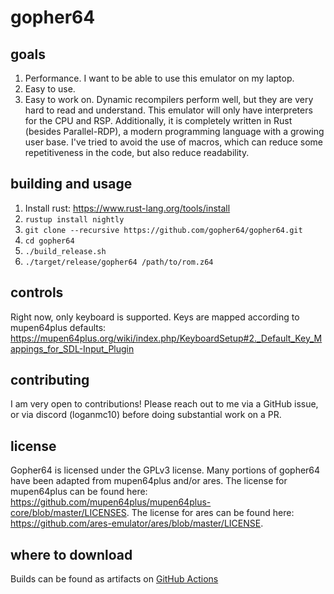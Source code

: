 # gopher64

## goals

1. Performance. I want to be able to use this emulator on my laptop.
2. Easy to use.
3. Easy to work on. Dynamic recompilers perform well, but they are very hard to read and understand. This emulator will only have interpreters for the CPU and RSP. Additionally, it is completely written in Rust (besides Parallel-RDP), a modern programming language with a growing user base. I've tried to avoid the use of macros, which can reduce some repetitiveness in the code, but also reduce readability.

## building and usage

1. Install rust: https://www.rust-lang.org/tools/install
2. `rustup install nightly`
3. `git clone --recursive https://github.com/gopher64/gopher64.git`
4. `cd gopher64`
5. `./build_release.sh`
6. `./target/release/gopher64 /path/to/rom.z64`

## controls

Right now, only keyboard is supported. Keys are mapped according to mupen64plus defaults: https://mupen64plus.org/wiki/index.php/KeyboardSetup#2._Default_Key_Mappings_for_SDL-Input_Plugin

## contributing

I am very open to contributions! Please reach out to me via a GitHub issue, or via discord (loganmc10) before doing substantial work on a PR.

## license

Gopher64 is licensed under the GPLv3 license. Many portions of gopher64 have been adapted from mupen64plus and/or ares. The license for mupen64plus can be found here: https://github.com/mupen64plus/mupen64plus-core/blob/master/LICENSES. The license for ares can be found here: https://github.com/ares-emulator/ares/blob/master/LICENSE.

## where to download

Builds can be found as artifacts on [GitHub Actions](https://github.com/gopher64/gopher64/actions?query=branch%3Amain)
